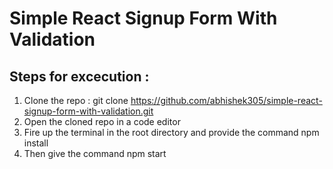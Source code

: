 # Simple React Signup Form With Validation

## Steps for excecution :

 1. Clone the repo : git clone https://github.com/abhishek305/simple-react-signup-form-with-validation.git
 2. Open the cloned repo in a code editor 
 3. Fire up the terminal in the root directory and provide the command npm install
 4. Then give the command npm start
